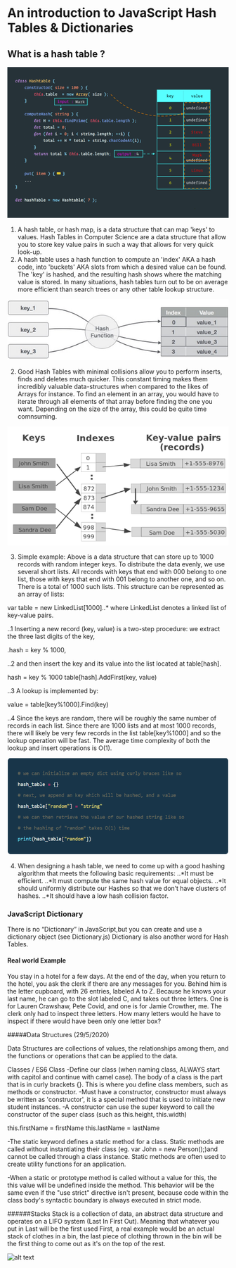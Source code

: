 # An introduction to JavaScript Hash Tables & Dictionaries

## What is a hash table ?

![alt text](https://github.com/TherealJC/Week-12/blob/master/hashtable.png)

1. A hash table, or hash map, is a data structure that can map 'keys' to values. Hash Tables in Computer Science are a data structure that allow you to store key value pairs in such a way that allows for very quick look-up.
2. A hash table uses a hash function to compute an 'index' AKA a hash code, into 'buckets' AKA slots from which a desired value can be found. The 'key' is hashed, and the resulting hash shows where the matching value is stored.
In many situations, hash tables turn out to be on average more efficient than search trees or any other table lookup structure.

![alt text](https://github.com/TherealJC/Week-12/blob/master/hash_function.jpg?raw=true)

2. Good Hash Tables with minimal collisions allow you to perform inserts, finds and deletes much quicker. This constant timing makes them incredibly valuable data-structures when compared to the likes of Arrays for instance. To find an element in an array, you would have to iterate through all elements of that array before finding the one you want. Depending on the size of the array, this could be quite time comnsuming.

![alt text](https://github.com/TherealJC/Week-12/blob/master/hash-table.png?raw=true)

3. Simple example: Above is a data structure that can store up to 1000 records with random integer keys.
To distribute the data evenly, we use several short lists. All records with keys that end with 000 belong to one list, those with keys that end with 001 belong to another one, and so on. There is a total of 1000 such lists.
This structure can be represented as an array of lists:

var table = new LinkedList[1000]..*   where LinkedList denotes a linked list of key-value pairs.

..1 Inserting a new record (key, value) is a two-step procedure: we extract the three last digits of the key, 

.hash = key % 1000,

..2 and then insert the key and its value into the list located at table[hash].

hash = key % 1000
table[hash].AddFirst(key, value)

..3 A lookup is implemented by:

value = table[key%1000].Find(key)

..4 Since the keys are random, there will be roughly the same number of records in each list. Since there are 1000 lists and at most 1000 records, there will likely be very few records in the list table[key%1000] and so the lookup operation will be fast.
The average time complexity of both the lookup and insert operations is O(1).

![alt text](https://github.com/TherealJC/Week-12/blob/master/hashbasic.png?raw=true)

4. When designing a hash table, we need to come up with a good hashing algorithm that meets the following basic requirements:
..*It must be efficient.
..*It must compute the same hash value for equal objects.
..*It should uniformly distribute our Hashes so that we don’t have clusters of hashes.
..*It should have a low hash collision factor.

### JavaScript Dictionary

There is no “Dictionary” in JavaScript,but you can create and use a dictionary object (see Dictionary.js)
Dictionary is also another word for Hash Tables.

#### Real world Example

You stay in a hotel for a few days. At the end of the day, when you return to the hotel, you ask the clerk if there are any messages for you. Behind him is the letter cupboard, with 26 entries, labeled A to Z. 
Because he knows your last name, he can go to the slot labeled C, and takes out three letters. One is for Lauren Crawshaw, Pete Covid, and one is for Jamie Crowther, me.
The clerk only had to inspect three letters. How many letters would he have to inspect if there would have been only one letter box?





#####Data Structures (29/5/2020)

Data Structures are collections of values, the relationships among them, and the functions or operations that can be applied to the data.

Classes / ES6 Class
-Define our class (when naming class, ALWAYS start with capitol and continue with camel case). The body of a class is the part that is in
 curly brackets {}. This is where you define class members, such as methods or constructor.
-Must have a constructor, constructor must always be written as 'constructor', it is a special method that is used to initiate new student instances. 
-A constructor can use the super keyword to call the constructor of the super class (such as this.height, this.width)

this.firstName = firstName
this.lastName = lastName

-The static keyword defines a static method for a class. Static methods are called without instantiating their class (eg. var John = new Person();)and cannot be called through a class instance. Static methods are often used to create utility functions for an application.

-When a static or prototype method is called without a value for this, the this value will be undefined inside the method. This behavior will be the same even if the "use strict" directive isn't present, because code within the class body's syntactic boundary is always executed in strict mode.

######Stacks
Stack is a collection of data, an abstract data structure and operates on a LIFO system (Last In First Out).
Meaning that whatever you put in Last will be the first used First, a real example would be an actual stack of clothes in a bin, the last piece of clothing thrown in the bin will be the first thing to come out as it's on the top of the rest.

![alt text]()